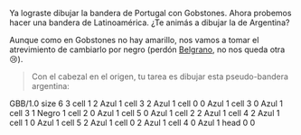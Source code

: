 Ya lograste dibujar la bandera de Portugal con Gobstones. Ahora probemos hacer una bandera de Latinoamérica. ¿Te animás a dibujar la de Argentina?

Aunque como en Gobstones no hay amarillo, nos vamos a tomar el atrevimiento de cambiarlo por negro (perdón [Belgrano](https://es.wikipedia.org/wiki/Manuel_Belgrano), no nos queda otra :cry:).

> Con el cabezal en el origen, tu tarea es dibujar esta pseudo-bandera argentina:

<gs-board>
  GBB/1.0
    size 6 3
    cell 1 2 Azul 1
    cell 3 2 Azul 1
    cell 0 0 Azul 1
    cell 3 0 Azul 1
    cell 3 1 Negro 1
    cell 2 0 Azul 1
    cell 5 0 Azul 1
    cell 2 2 Azul 1
    cell 4 2 Azul 1
    cell 1 0 Azul 1
    cell 5 2 Azul 1
    cell 0 2 Azul 1
    cell 4 0 Azul 1
    head 0 0
</gs-board>
